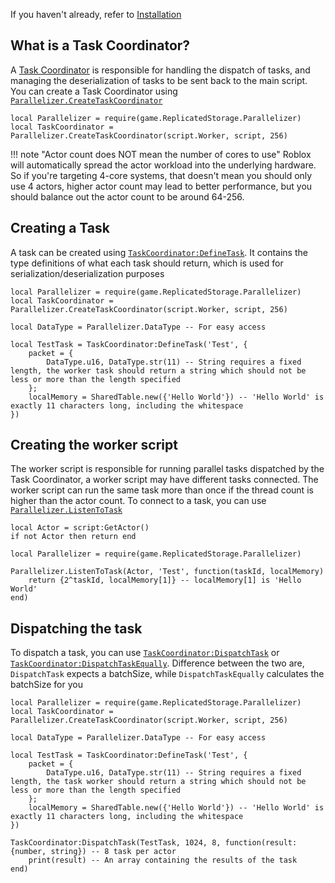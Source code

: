 If you haven't already, refer to [Installation](/parallelizer/guides/quick-start/installation)

## What is a Task Coordinator?
A [Task Coordinator](/parallelizer/api/task-coordinator) is responsible for handling the dispatch of tasks, and managing the deserialization of tasks to be sent back to the main script. You can create a Task Coordinator using [`Parallelizer.CreateTaskCoordinator`](/parallelizer/api#createtaskcoordinator)
```luau title="init.server.luau"
local Parallelizer = require(game.ReplicatedStorage.Parallelizer)
local TaskCoordinator = Parallelizer.CreateTaskCoordinator(script.Worker, script, 256)
```

!!! note "Actor count does NOT mean the number of cores to use"
	Roblox will automatically spread the actor workload into the underlying hardware. So if you're targeting 4-core systems, that doesn't mean you should only use 4 actors, higher actor count may lead to better performance, but you should balance out the actor count to be around 64-256.

## Creating a Task
A task can be created using [`TaskCoordinator:DefineTask`](/parallelizer/api/task-coordinator#definetask). It contains the type definitions of what each task should return, which is used for serialization/deserialization purposes
```luau title="init.server.luau"
local Parallelizer = require(game.ReplicatedStorage.Parallelizer)
local TaskCoordinator = Parallelizer.CreateTaskCoordinator(script.Worker, script, 256)

local DataType = Parallelizer.DataType -- For easy access

local TestTask = TaskCoordinator:DefineTask('Test', {
	packet = {
		DataType.u16, DataType.str(11) -- String requires a fixed length, the worker task should return a string which should not be less or more than the length specified
	};
	localMemory = SharedTable.new({'Hello World'}) -- 'Hello World' is exactly 11 characters long, including the whitespace
})
```

## Creating the worker script
The worker script is responsible for running parallel tasks dispatched by the Task Coordinator, a worker script may have different tasks connected. The worker script can run the same task more than once if the thread count is higher than the actor count. To connect to a task, you can use [`Parallelizer.ListenToTask`](/parallelizer/api#listentotask)
```luau title="worker.server.luau"
local Actor = script:GetActor()
if not Actor then return end

local Parallelizer = require(game.ReplicatedStorage.Parallelizer)

Parallelizer.ListenToTask(Actor, 'Test', function(taskId, localMemory)
	return {2^taskId, localMemory[1]} -- localMemory[1] is 'Hello World'
end)
```

## Dispatching the task
To dispatch a task, you can use [`TaskCoordinator:DispatchTask`](/parallelizer/api/task-coordinator#dispatchtask) or [`TaskCoordinator:DispatchTaskEqually`](/parallelizer/api/task-coordinator#dispatchtaskequally). Difference between the two are, `DispatchTask` expects a batchSize, while `DispatchTaskEqually` calculates the batchSize for you
```luau title="init.server.luau"
local Parallelizer = require(game.ReplicatedStorage.Parallelizer)
local TaskCoordinator = Parallelizer.CreateTaskCoordinator(script.Worker, script, 256)

local DataType = Parallelizer.DataType -- For easy access

local TestTask = TaskCoordinator:DefineTask('Test', {
	packet = {
		DataType.u16, DataType.str(11) -- String requires a fixed length, the task worker should return a string which should not be less or more than the length specified
	};
	localMemory = SharedTable.new({'Hello World'}) -- 'Hello World' is exactly 11 characters long, including the whitespace
})

TaskCoordinator:DispatchTask(TestTask, 1024, 8, function(result: {number, string}) -- 8 task per actor
	print(result) -- An array containing the results of the task
end)
```
